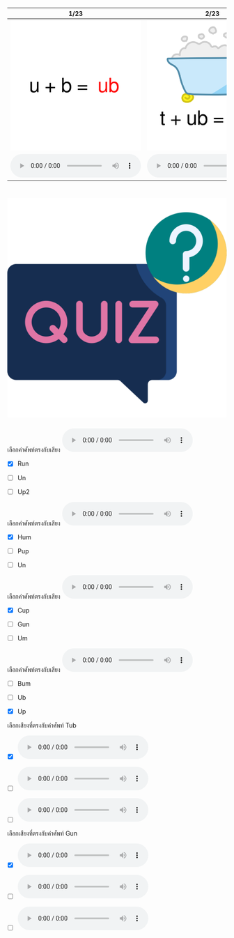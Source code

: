 <div class="carrousel">


|1/23|2/23|3/23|4/23|5/23|6/23|7/23|8/23|9/23|10/23|11/23|12/23|13/23|14/23|15/23|16/23|17/23|18/23|19/23|20/23|21/23|22/23|23/23|
| :----: | :----: | :----: | :----: | :----: | :----: | :----: | :----: | :----: | :----: | :----: | :----: | :----: | :----: | :----: | :----: | :----: | :----: | :----: | :----: | :----: | :----: | :----: |
|![](/media/img/UShortvowel__ub.svg)|![](/media/img/UShortvowel__tub.svg)|![](/media/img/UShortvowel__rub.svg)|![](/media/img/UShortvowel__ugg.svg)|![](/media/img/UShortvowel__bug.svg)|![](/media/img/UShortvowel__hug.svg)|![](/media/img/UShortvowel__jug.svg)|![](/media/img/UShortvowel__um.svg)|![](/media/img/UShortvowel__bum.svg)|![](/media/img/UShortvowel__gum.svg)|![](/media/img/UShortvowel__hum.svg)|![](/media/img/UShortvowel__un.svg)|![](/media/img/UShortvowel__gun.svg)|![](/media/img/UShortvowel__run.svg)|![](/media/img/UShortvowel__sun.svg)|![](/media/img/UShortvowel__up.svg)|![](/media/img/UShortvowel__up2.svg)|![](/media/img/UShortvowel__cup.svg)|![](/media/img/UShortvowel__pup.svg)|![](/media/img/UShortvowel__aut.svg)|![](/media/img/UShortvowel__cut.svg)|![](/media/img/UShortvowel__hut.svg)|![](/media/img/UShortvowel__nut.svg)|
|![](/media/audio/ub.mp3)|![](/media/audio/tub.mp3)|![](/media/audio/rub.mp3)|![](/media/audio/ugg.mp3)|![](/media/audio/bug.mp3)|![](/media/audio/hug.mp3)|![](/media/audio/jug.mp3)|![](/media/audio/um.mp3)|![](/media/audio/bum.mp3)|![](/media/audio/gum.mp3)|![](/media/audio/hum.mp3)|![](/media/audio/un.mp3)|![](/media/audio/gun.mp3)|![](/media/audio/run.mp3)|![](/media/audio/sun.mp3)|![](/media/audio/up.mp3)|![](/media/audio/up2.mp3)|![](/media/audio/cup.mp3)|![](/media/audio/pup.mp3)|![](/media/audio/aut.mp3)|![](/media/audio/cut.mp3)|![](/media/audio/hut.mp3)|![](/media/audio/nut.mp3)|

</div>



# ![icon](/media/icons/quiz.svg) 


เลือกคำศัพท์ตรงกับเสียง ![](/media/audio/run.mp3) 
 - [x] Run
 - [ ] Un
 - [ ] Up2


เลือกคำศัพท์ตรงกับเสียง ![](/media/audio/hum.mp3) 
 - [x] Hum
 - [ ] Pup
 - [ ] Un


เลือกคำศัพท์ตรงกับเสียง ![](/media/audio/cup.mp3) 
 - [x] Cup
 - [ ] Gun
 - [ ] Um


เลือกคำศัพท์ตรงกับเสียง ![](/media/audio/up.mp3) 
 - [ ] Bum
 - [ ] Ub
 - [x] Up


เลือกเสียงที่ตรงกับคำศัพท์ Tub 
 - [x] ![](/media/audio/tub.mp3)
 - [ ] ![](/media/audio/um.mp3)
 - [ ] ![](/media/audio/up.mp3)


เลือกเสียงที่ตรงกับคำศัพท์ Gun 
 - [x] ![](/media/audio/gun.mp3)
 - [ ] ![](/media/audio/hut.mp3)
 - [ ] ![](/media/audio/un.mp3)

